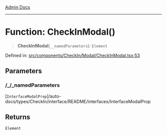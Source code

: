 [Admin Docs](/)

***

# Function: CheckInModal()

> **CheckInModal**(`__namedParameters`): `Element`

Defined in: [src/components/CheckIn/Modal/CheckInModal.tsx:53](https://github.com/PalisadoesFoundation/talawa-admin/blob/main/src/components/CheckIn/Modal/CheckInModal.tsx#L53)

## Parameters

### /_/_namedParameters

[`InterfaceModalProp`]/auto-docs/types/CheckIn/interface/README/interfaces/InterfaceModalProp

## Returns

`Element`
